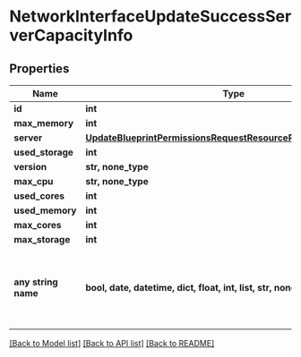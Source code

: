 # NetworkInterfaceUpdateSuccessServerCapacityInfo


## Properties
Name | Type | Description | Notes
------------ | ------------- | ------------- | -------------
**id** | **int** |  | [optional] 
**max_memory** | **int** |  | [optional] 
**server** | [**UpdateBlueprintPermissionsRequestResourcePermissionSitesInner**](UpdateBlueprintPermissionsRequestResourcePermissionSitesInner.md) |  | [optional] 
**used_storage** | **int** |  | [optional] 
**version** | **str, none_type** |  | [optional] 
**max_cpu** | **str, none_type** |  | [optional] 
**used_cores** | **int** |  | [optional] 
**used_memory** | **int** |  | [optional] 
**max_cores** | **int** |  | [optional] 
**max_storage** | **int** |  | [optional] 
**any string name** | **bool, date, datetime, dict, float, int, list, str, none_type** | any string name can be used but the value must be the correct type | [optional]

[[Back to Model list]](../README.md#documentation-for-models) [[Back to API list]](../README.md#documentation-for-api-endpoints) [[Back to README]](../README.md)


